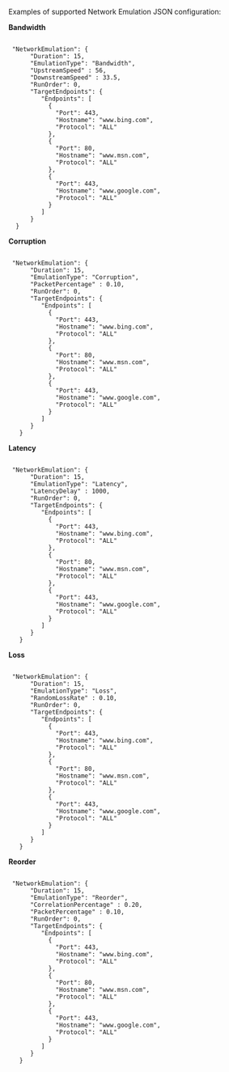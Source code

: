 Examples of supported Network Emulation JSON configuration:

<b>Bandwidth</b>
<pre><code>
 "NetworkEmulation": {
      "Duration": 15,
      "EmulationType": "Bandwidth",
      "UpstreamSpeed" : 56,
      "DownstreamSpeed" : 33.5,
      "RunOrder": 0,
      "TargetEndpoints": {
         "Endpoints": [
           {
             "Port": 443,
             "Hostname": "www.bing.com",
             "Protocol": "ALL"
           },
           {
             "Port": 80,
             "Hostname": "www.msn.com",
             "Protocol": "ALL"
           },
           {
             "Port": 443,
             "Hostname": "www.google.com",
             "Protocol": "ALL"
           }
         ]
      }
  }
</code></pre>
   

<b>Corruption</b>
<pre><code>
 "NetworkEmulation": {
      "Duration": 15,
      "EmulationType": "Corruption",
      "PacketPercentage" : 0.10,
      "RunOrder": 0,
      "TargetEndpoints": {
         "Endpoints": [
           {
             "Port": 443,
             "Hostname": "www.bing.com",
             "Protocol": "ALL"
           },
           {
             "Port": 80,
             "Hostname": "www.msn.com",
             "Protocol": "ALL"
           },
           {
             "Port": 443,
             "Hostname": "www.google.com",
             "Protocol": "ALL"
           }
         ]
      }
   }
</code></pre>

<b>Latency</b>
<pre><code>
 "NetworkEmulation": {
      "Duration": 15,
      "EmulationType": "Latency",
      "LatencyDelay" : 1000,
      "RunOrder": 0,
      "TargetEndpoints": {
         "Endpoints": [
           {
             "Port": 443,
             "Hostname": "www.bing.com",
             "Protocol": "ALL"
           },
           {
             "Port": 80,
             "Hostname": "www.msn.com",
             "Protocol": "ALL"
           },
           {
             "Port": 443,
             "Hostname": "www.google.com",
             "Protocol": "ALL"
           }
         ]
      }
   }
</code></pre>

<b>Loss</b>
<pre><code>
 "NetworkEmulation": {
      "Duration": 15,
      "EmulationType": "Loss",
      "RandomLossRate" : 0.10,
      "RunOrder": 0,
      "TargetEndpoints": {
         "Endpoints": [
           {
             "Port": 443,
             "Hostname": "www.bing.com",
             "Protocol": "ALL"
           },
           {
             "Port": 80,
             "Hostname": "www.msn.com",
             "Protocol": "ALL"
           },
           {
             "Port": 443,
             "Hostname": "www.google.com",
             "Protocol": "ALL"
           }
         ]
      }
   }
</code></pre>

<b>Reorder</b>
<pre><code>
 "NetworkEmulation": {
      "Duration": 15,
      "EmulationType": "Reorder",
      "CorrelationPercentage" : 0.20,
      "PacketPercentage" : 0.10,
      "RunOrder": 0,
      "TargetEndpoints": {
         "Endpoints": [
           {
             "Port": 443,
             "Hostname": "www.bing.com",
             "Protocol": "ALL"
           },
           {
             "Port": 80,
             "Hostname": "www.msn.com",
             "Protocol": "ALL"
           },
           {
             "Port": 443,
             "Hostname": "www.google.com",
             "Protocol": "ALL"
           }
         ]
      }
   }
</code></pre>
